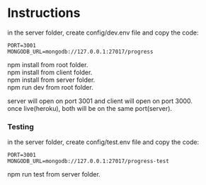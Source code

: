 # Instructions
in the server folder, create config/dev.env file and copy the code:  
```
PORT=3001
MONGODB_URL=mongodb://127.0.0.1:27017/progress
```
npm install from root folder.  
npm install from client folder.  
npm install from server folder.  
npm run dev from root folder.  
  
server will open on port 3001 and client will open on port 3000.  
once live(heroku), both will be on the same port(server).  
  
### Testing
in the server folder, create config/test.env file and copy the code:  
```
PORT=3001
MONGODB_URL=mongodb://127.0.0.1:27017/progress-test
```
npm run test from server folder.  
